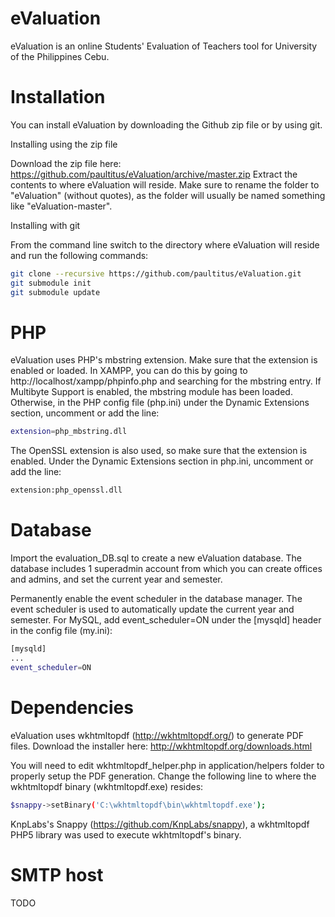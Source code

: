 eValuation
==========

eValuation is an online Students' Evaluation of Teachers tool for University of the Philippines Cebu.

Installation
============
You can install eValuation by downloading the Github zip file or by using git.

Installing using the zip file

Download the zip file here: https://github.com/paultitus/eValuation/archive/master.zip
Extract the contents to where eValuation will reside. Make sure to rename the folder to 
"eValuation" (without quotes), as the folder will usually be named something like "eValuation-master".

Installing with git

From the command line switch to the directory where eValuation will reside and run the following commands:

```sh
git clone --recursive https://github.com/paultitus/eValuation.git
git submodule init
git submodule update
```

PHP
===
eValuation uses PHP's mbstring extension. Make sure that the extension is enabled or loaded. In XAMPP,
you can do this by going to http://localhost/xampp/phpinfo.php and searching for the mbstring entry. If 
Multibyte Support is enabled, the mbstring module has been loaded. Otherwise, in the PHP config file 
(php.ini) under the Dynamic Extensions section, uncomment or add the line:

```sh
extension=php_mbstring.dll
```

The OpenSSL extension is also used, so make sure that the extension is enabled. Under the Dynamic 
Extensions section in php.ini, uncomment or add the line:

```sh
extension:php_openssl.dll
```

Database
===
Import the evaluation_DB.sql to create a new eValuation database. The database includes 1 superadmin 
account from which you can create offices and admins, and set the current year and semester.

Permanently enable the event scheduler in the database manager. The event scheduler is used to 
automatically update the current year and semester. For MySQL, add event_scheduler=ON under the 
[mysqld] header in the config file (my.ini):

```sh
[mysqld]
...
event_scheduler=ON
```

Dependencies
===
eValuation uses wkhtmltopdf (http://wkhtmltopdf.org/) to generate PDF files. Download the installer here:
http://wkhtmltopdf.org/downloads.html

You will need to edit wkhtmltopdf_helper.php in application/helpers folder to properly setup the PDF
generation. Change the following line to where the wkhtmltopdf binary (wkhtmltopdf.exe) resides:

```sh
$snappy->setBinary('C:\wkhtmltopdf\bin\wkhtmltopdf.exe');
```

KnpLabs's Snappy (https://github.com/KnpLabs/snappy), a wkhtmltopdf PHP5 library was used to execute
wkhtmltopdf's binary.

SMTP host
=========
TODO
